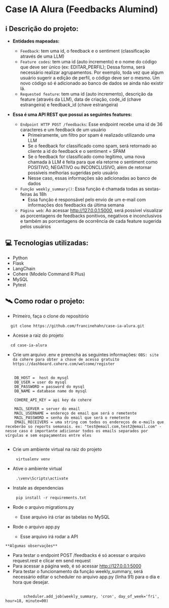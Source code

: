 # Case IA Alura (Feedbacks Alumind)

## ℹ️ Descrição do projeto:
- **Entidades mapeadas:**
    - `Feedback`: tem uma id, o feedback e o sentiment (classificação através de uma LLM)
    - `Feature codes`: tem uma id (auto incremento) e o nome do código que deve ser único (ex: EDITAR_PERFIL); Dessa forma, será necessário realizar agrupamentos. Por exemplo, toda vez que algum usuário sugerir a edição de perfil, o código deve ser o mesmo. Um novo código só é adicionado ao banco de dados se ainda não existir lá.
    - `Requested feature`: tem uma id (auto incremento), descrição da feature (através da LLM), data de criação, code_id (chave estrangeira) e feedback_id (chave estrangeira)

- **Essa é uma API REST que possui as seguintes features:**
    - `Endpoint HTTP POST /feedbacks`: Esse endpoint recebe uma id de 36 caracteres e um feedback de um usuário
        - Primeiramente, um filtro por spam é realizado utilizando uma LLM
        - Se o feedback for classificado como spam, será retornado ao cliente a id do feedback e o sentiment = SPAM
        - Se o feedback for classificado como legítimo, uma nova chamada à LLM é feita para que ela retorne o sentiment como POSITIVO, NEGATIVO ou INCONCLUSIVO, além de retornar possíveis melhorias sugeridas pelo usuário
        - Nesse caso, essas informações são adicionadas ao banco de dados
    - `Função weekly_summary()`: Essa função é chamada todas as sextas-feiras às 18h
        - Essa função é responsável pelo envio de um e-mail com informações dos feedbacks da última semana
    - `Página web`: Ao acessar http://127.0.0.1:5000, será possível visualizar as porcentagens de feedbacks ponitivos, negativos e inconclusivos e também as porcentagens de ocorrência de cada feature sugerida pelos usuários

## 💻 Tecnologias utilizadas:
- Python
- Flask
- LangChain
- Cohere (Modelo Command R Plus)
- MySQL
- Pytest

## 🛰 Como rodar o projeto:
- Primeiro, faça o clone do repositório
<pre>
  <code>git clone https://github.com/francinehahn/case-ia-alura.git</code>
</pre>

- Acesse a raiz do projeto
<pre>
  <code>cd case-ia-alura</code>
</pre>

- Crie um arquivo .env e preencha as seguintes informações:
`OBS: site da cohere para obter a chave de acesso gratuito https://dashboard.cohere.com/welcome/register`
<pre>
  <code>
    DB_HOST =  host do mysql
    DB_USER = user do mysql
    DB_PASSWORD = password do mysql
    DB_NAME = database name do mysql

    COHERE_API_KEY = api key da cohere

    MAIL_SERVER = server do email
    MAIL_USERNAME = endereço de email que será o remetente
    MAIL_PASSWORD = senha do email que será o remetente
    EMAIL_RECEIVERS = uma string com todos os endereços de e-mails que receberão so reports semanais. ex: "test@email.com,test2@email.com" - nesse caso é importante adicionar todos os emails separados por vírgulas e sem espaçamentos entre eles 
  </code>
</pre>

- Crie um ambiente virtual na raiz do projeto
<pre>
    <code>virtualenv venv</code>
</pre>

- Ative o ambiente virtual
<pre>
    <code>.\venv\Scripts\activate</code>
</pre>

- Instale as dependencias
<pre>
    <code>pip install -r requirements.txt</code>
</pre>

- Rode o arquivo migrations.py
    - Esse arquivo irá criar as tabelas no MySQL

- Rode o arquivo app.py
    - Esse arquivo irá rodar a API

`**Algumas observações**`
- Para testar o endpoint POST /feedbacks é só acessar o arquivo request.rest e clicar em send request
- Para acessar a página web, é só acessar http://127.0.0.1:5000
- Para testar o funcionamento da função weekly_summary, será necessário editar o scheduler no arquivo app.py (linha 91) para o dia e hora que desejar.
<pre>
    <code>
        scheduler.add_job(weekly_summary, 'cron', day_of_week='fri', hour=18, minute=00)
    </code>
</pre>
